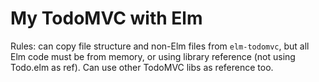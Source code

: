 # My TodoMVC with Elm

Rules: can copy file structure and non-Elm files from `elm-todomvc`, but all Elm code must be from memory, or using library reference (not using Todo.elm as ref). Can use other TodoMVC libs as reference too.
